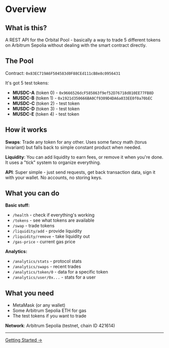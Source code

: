 # Overview

## What is this?

A REST API for the Orbital Pool - basically a way to trade 5 different tokens on Arbitrum Sepolia without dealing with the smart contract directly.

## The Pool

Contract: `0x83EC719A6F504583d0F88CEd111cB8e8c0956431`

It's got 5 test tokens:
- **MUSDC-A** (token 0) - `0x9666526dcF585863f9ef52D76718d810EE77FB8D`
- **MUSDC-B** (token 1) - `0x1921d350666BA0Cf9309D4DA6a033EE0f0a70bEC`
- **MUSDC-C** (token 2) - test token
- **MUSDC-D** (token 3) - test token  
- **MUSDC-E** (token 4) - test token

## How it works

**Swaps**: Trade any token for any other. Uses some fancy math (torus invariant) but falls back to simple constant product when needed.

**Liquidity**: You can add liquidity to earn fees, or remove it when you're done. It uses a "tick" system to organize everything.

**API**: Super simple - just send requests, get back transaction data, sign it with your wallet. No accounts, no storing keys.

## What you can do

**Basic stuff:**
- `/health` - check if everything's working
- `/tokens` - see what tokens are available
- `/swap` - trade tokens
- `/liquidity/add` - provide liquidity
- `/liquidity/remove` - take liquidity out
- `/gas-price` - current gas price

**Analytics:**
- `/analytics/stats` - protocol stats
- `/analytics/swaps` - recent trades
- `/analytics/token/0` - data for a specific token
- `/analytics/user/0x...` - stats for a user

## What you need

- MetaMask (or any wallet)
- Some Arbitrum Sepolia ETH for gas
- The test tokens if you want to trade

**Network**: Arbitrum Sepolia (testnet, chain ID 421614)

---

[Getting Started →](./getting-started.md)
